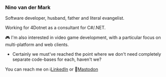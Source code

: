 ### Nino van der Mark
Software developer, husband, father and literal evangelist.

Working for 4Dotnet as a consultant for C#/.NET.

🎮 I'm also interested in video game development, with a particular focus on multi-platform and web clients.
- Certainly we must've reached the point where we don't need completely separate code-bases for each, haven't we?

You can reach me on ℹ[LinkedIn](https://www.linkedin.com/in/ninovdmark/) or 🐘[Mastodon](https://fosstodon.org/@ninovandermark)

